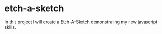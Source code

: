 # etch-a-sketch

In this project I will create a Etch-A-Sketch demonstrating my new javascript skills.